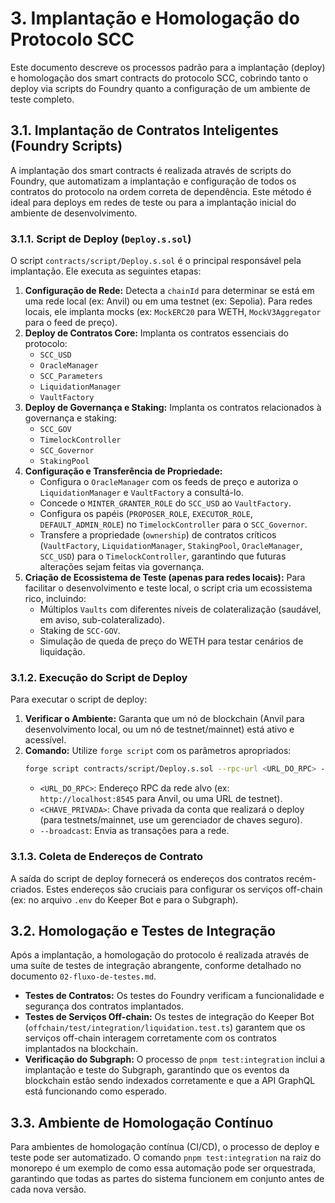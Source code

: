 # 3. Implantação e Homologação do Protocolo SCC

Este documento descreve os processos padrão para a implantação (deploy) e homologação dos smart contracts do protocolo SCC, cobrindo tanto o deploy via scripts do Foundry quanto a configuração de um ambiente de teste completo.

## 3.1. Implantação de Contratos Inteligentes (Foundry Scripts)

A implantação dos smart contracts é realizada através de scripts do Foundry, que automatizam a implantação e configuração de todos os contratos do protocolo na ordem correta de dependência. Este método é ideal para deploys em redes de teste ou para a implantação inicial do ambiente de desenvolvimento.

### 3.1.1. Script de Deploy (`Deploy.s.sol`)

O script `contracts/script/Deploy.s.sol` é o principal responsável pela implantação. Ele executa as seguintes etapas:

1.  **Configuração de Rede:** Detecta a `chainId` para determinar se está em uma rede local (ex: Anvil) ou em uma testnet (ex: Sepolia). Para redes locais, ele implanta mocks (ex: `MockERC20` para WETH, `MockV3Aggregator` para o feed de preço).
2.  **Deploy de Contratos Core:** Implanta os contratos essenciais do protocolo:
    *   `SCC_USD`
    *   `OracleManager`
    *   `SCC_Parameters`
    *   `LiquidationManager`
    *   `VaultFactory`
3.  **Deploy de Governança e Staking:** Implanta os contratos relacionados à governança e staking:
    *   `SCC_GOV`
    *   `TimelockController`
    *   `SCC_Governor`
    *   `StakingPool`
4.  **Configuração e Transferência de Propriedade:**
    *   Configura o `OracleManager` com os feeds de preço e autoriza o `LiquidationManager` e `VaultFactory` a consultá-lo.
    *   Concede o `MINTER_GRANTER_ROLE` do `SCC_USD` ao `VaultFactory`.
    *   Configura os papéis (`PROPOSER_ROLE`, `EXECUTOR_ROLE`, `DEFAULT_ADMIN_ROLE`) no `TimelockController` para o `SCC_Governor`.
    *   Transfere a propriedade (`ownership`) de contratos críticos (`VaultFactory`, `LiquidationManager`, `StakingPool`, `OracleManager`, `SCC_USD`) para o `TimelockController`, garantindo que futuras alterações sejam feitas via governança.
5.  **Criação de Ecossistema de Teste (apenas para redes locais):** Para facilitar o desenvolvimento e teste local, o script cria um ecossistema rico, incluindo:
    *   Múltiplos `Vaults` com diferentes níveis de colateralização (saudável, em aviso, sub-colateralizado).
    *   Staking de `SCC-GOV`.
    *   Simulação de queda de preço do WETH para testar cenários de liquidação.

### 3.1.2. Execução do Script de Deploy

Para executar o script de deploy:

1.  **Verificar o Ambiente:** Garanta que um nó de blockchain (Anvil para desenvolvimento local, ou um nó de testnet/mainnet) está ativo e acessível.
2.  **Comando:** Utilize `forge script` com os parâmetros apropriados:
    ```bash
    forge script contracts/script/Deploy.s.sol --rpc-url <URL_DO_RPC> --private-key <CHAVE_PRIVADA> --broadcast
    ```
    *   `<URL_DO_RPC>`: Endereço RPC da rede alvo (ex: `http://localhost:8545` para Anvil, ou uma URL de testnet).
    *   `<CHAVE_PRIVADA>`: Chave privada da conta que realizará o deploy (para testnets/mainnet, use um gerenciador de chaves seguro).
    *   `--broadcast`: Envia as transações para a rede.

### 3.1.3. Coleta de Endereços de Contrato

A saída do script de deploy fornecerá os endereços dos contratos recém-criados. Estes endereços são cruciais para configurar os serviços off-chain (ex: no arquivo `.env` do Keeper Bot e para o Subgraph).

## 3.2. Homologação e Testes de Integração

Após a implantação, a homologação do protocolo é realizada através de uma suíte de testes de integração abrangente, conforme detalhado no documento `02-fluxo-de-testes.md`.

*   **Testes de Contratos:** Os testes do Foundry verificam a funcionalidade e segurança dos contratos implantados.
*   **Testes de Serviços Off-chain:** Os testes de integração do Keeper Bot (`offchain/test/integration/liquidation.test.ts`) garantem que os serviços off-chain interagem corretamente com os contratos implantados na blockchain.
*   **Verificação do Subgraph:** O processo de `pnpm test:integration` inclui a implantação e teste do Subgraph, garantindo que os eventos da blockchain estão sendo indexados corretamente e que a API GraphQL está funcionando como esperado.

## 3.3. Ambiente de Homologação Contínuo

Para ambientes de homologação contínua (CI/CD), o processo de deploy e teste pode ser automatizado. O comando `pnpm test:integration` na raiz do monorepo é um exemplo de como essa automação pode ser orquestrada, garantindo que todas as partes do sistema funcionem em conjunto antes de cada nova versão.
